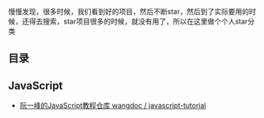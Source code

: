 慢慢发现，很多时候，我们看到好的项目，然后不断star，然后到了实际要用的时候，还得去搜索，star项目很多的时候，就没有用了，所以在这里做个个人star分类

目录
--






JavaScript
--

- [阮一峰的JavaScript教程仓库 wangdoc / javascript-tutorial](https://github.com/wangdoc/javascript-tutorial)
